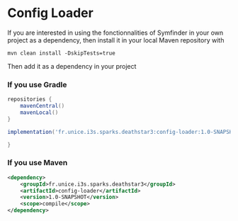 # Config Loader

If you are interested in using the fonctionnalities of Symfinder in your own project as a dependency, then install it in your
local Maven repository with
```shell
mvn clean install -DskipTests=true
```
Then add it as a dependency in your project
### If you use Gradle
```groovy
repositories {
    mavenCentral()
    mavenLocal()
}

implementation('fr.unice.i3s.sparks.deathstar3:config-loader:1.0-SNAPSHOT'){

}
```
### If you use Maven
```xml
<dependency>
    <groupId>fr.unice.i3s.sparks.deathstar3</groupId>
    <artifactId>config-loader</artifactId>
    <version>1.0-SNAPSHOT</version>
    <scope>compile</scope>
</dependency>
```
